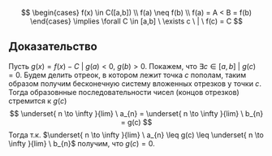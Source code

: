 $$
\begin{cases}
f(x) \in C([a,b]) \\
f(a) \neq f(b)  \\
f(a) = A < B = f(b)
\end{cases} \implies \forall C \in [a,b] \ \exists c \ | \ f(c) = C  
$$
## Доказательство
Пусть $g(x) = f(x) - C \ | \ g(a) < 0, \ g(b) > 0$. Покажем, что $\exists c \in [a,b] \ | \ g(c) = 0$. Будем делить отреок, в котором лежит точка $c$ пополам, таким образом получим бесконечную систему вложенных отрезков у точки $c$. Тогда образовнные последовательности чисел (концов отрезков) стремится к $g(c)$
$$
\underset{ n \to \infty }{lim} \ a_{n} = \underset{ n \to \infty }{lim} \ b_{n} = g(c)
$$
Тогда т.к. $\underset{ n \to \infty }{lim} \ a_{n} \leq g(c) \leq \underset{ n \to \infty }{lim} \ b_{n}$ получим, что $g(c) = 0$.